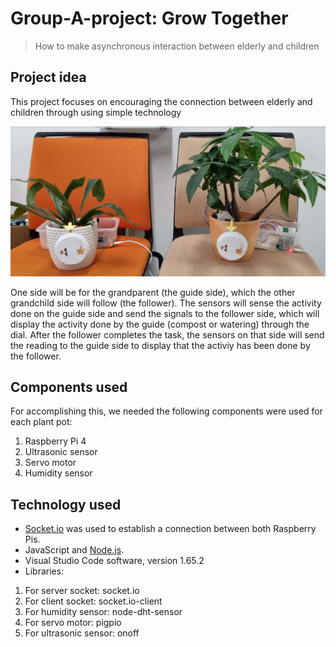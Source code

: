 # Group-A-project: Grow Together
  >How to make asynchronous interaction between elderly and children

## Project idea
This project focuses on encouraging the connection between elderly and children through using simple technology

![GrowTogetherPlantPots](images/GrowTogether.jpg)

One side will be for the grandparent (the guide side), which the other grandchild side will follow (the follower).
The sensors will sense the activity done on the guide side and send the signals to the follower side, which will display the activity done by the guide (compost or watering) through the dial.
After the follower completes the task, the sensors on that side will send the reading to the guide side to display that the activiy has been done by the follower.

## Components used
For accomplishing this, we needed the following components were used for each plant pot:
1. Raspberry Pi 4
2. Ultrasonic sensor
3. Servo motor
4. Humidity sensor


## Technology used
- [Socket.io](https://socket.io/) was used to establish a connection between both Raspberry Pis.
- JavaScript and [Node.js](https://nodejs.org/en/).
- Visual Studio Code software, version 1.65.2
- Libraries: 
1. For server socket: socket.io
2. For client socket: socket.io-client
3. For humidity sensor: node-dht-sensor
4. For servo motor: pigpio
5. For ultrasonic sensor: onoff




